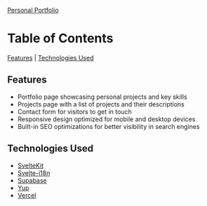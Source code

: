 [Personal Portfolio](https://portfolio-pablo-black.vercel.app/)

# Table of Contents

[Features](#features) | [Technologies Used](#technologies-used)

## Features
- Portfolio page showcasing personal projects and key skills
- Projects page with a list of projects and their descriptions
- Contact form for visitors to get in touch 
- Responsive design optimized for mobile and desktop devices
- Built-in SEO optimizations for better visibility in search engines

## Technologies Used
- [SvelteKit](https://kit.svelte.dev/) 
- [Svelte-i18n](https://github.com/kaisermann/svelte-i18n)
- [Supabase](https://supabase.com/) 
- [Yup](https://github.com/jquense/yup)
- [Vercel](https://vercel.com/)

